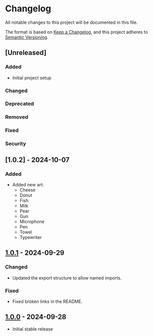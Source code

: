 # Changelog

All notable changes to this project will be documented in this file.

The format is based on [Keep a Changelog](https://keepachangelog.com/en/1.0.0/),
and this project adheres to [Semantic Versioning](https://semver.org/spec/v2.0.0.html).

## [Unreleased]

### Added
- Initial project setup

### Changed

### Deprecated

### Removed

### Fixed

### Security

## [1.0.2] - 2024-10-07
### Added
- Added new art:
  - Cheese
  - Donut
  - Fish
  - Milk
  - Pear
  - Gun
  - Microphone
  - Pen
  - Towel
  - Typewriter

## [1.0.1] - 2024-09-29
### Changed
- Updated the export structure to allow named imports.
  
### Fixed
- Fixed broken links in the README.

## [1.0.0] - 2024-09-28
- Initial stable release

[1.0.1]: https://github.com/Lagaress/draw-ascii/releases/tag/v1.0.1
[1.0.0]: https://github.com/Lagaress/draw-ascii/releases/tag/v1.0.0
